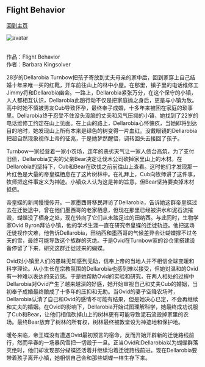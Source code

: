 ## Flight Behavior
[回到主页](https://boheme130.github.io/Fiction.git.io/)

![avatar](https://i.guim.co.uk/img/static/sys-images/Books/Pix/pictures/2012/10/30/1351616624416/Clifford-Harper-illustrat-010.jpg?width=1200&height=630&quality=85&auto=format&fit=crop&overlay-align=bottom%2Cleft&overlay-width=100p&overlay-base64=L2ltZy9zdGF0aWMvb3ZlcmxheXMvdGctZGVmYXVsdC5wbmc&enable=upscale&s=72cfaf0351a1899dc3e3d65012b8aa15)
<br>
<br>

作品：Flight Behavior<br>
作者：Barbara Kingsolver<br>

28岁的Dellarobia Turnbow把孩子寄放到丈夫母亲的家中后，回到家穿上自己结婚十年来唯一买的红靴，开车前往山上的林中小屋。在那里，镇子里的电话维修工Jimmy将和Dellarobia幽会。一路上，Dellarobia紧张万分，在这个保守的小镇，人人都相互认识，Dellarobia此趟行动不仅是把家庭抛之身后，更是与小镇为敌。高中时她不慎被男友Cub导致怀孕，最终奉子成婚，十多年来被困在家庭的琐事里。Dellarobia终于忍受不住没头没脑的丈夫和风气压抑的小镇，她找到了22岁的电话维修工约定在山上见面。在上山的路上，Dellarobia心怀愧疚，当她即将到达目的地时，她发现山上所有本来是绿色的树变得一片血红。没戴眼镜的Dellarobia把超自然现象视作上帝的征兆，于是她梦然醒悟，调转回头去接回了孩子。

Turnbow一家经营着一家小农场，连年的恶劣天气让一家人债台高筑，为了支付旧债，Dellarobia丈夫的父亲Bear决定让伐木公司砍掉家里山上的木材。在Dellarobia的坚持下，Cub和Bear在砍伐之前前往山上查看。这时他们才发现那一片红色是大量的帝皇蝶栖息在了这片树林中。在礼拜上，Cub向牧师讲了这件事，牧师把这件事定义为神迹。小镇众人认为这是神的旨意，但Bear坚持要卖掉木材抵债。

帝皇蝶的新闻慢慢传开。一家墨西哥移民拜访了Dellarobia，告诉她这群帝皇蝶过去在迁徙途中，曾在他们墨西哥的老家栖息，但现在那里已经被洪水和泥石流摧毁，蝴蝶没了栖身之处，现在转向了它们从未踏足过的田纳西。与此同时，生物学家Ovid Byron拜访小镇，他的学术生涯一直在研究帝皇蝶的迁徙轨迹。他把这场迁徙视作灾难，他告诉Dellarobia，田纳西和墨西哥的气候差异会让蝴蝶撑不过冬天的雪，最终可能导致这个族群的灭绝。于是Ovid在Turnbow家的谷仓里搭建设备停留了下来，研究这群迁徙过来的蝴蝶。

Ovid对小镇里人们的愚昧无知感到无助，信奉上帝的当地人并不相信全球变暖和科学理论。从小生长在宗教氛围的Dellarobia也感到难以接受，但她对温和的Ovid有一种难以表达的亲近感。于是她帮助Ovid的实验和研究，在两人相处的过程中Dellarobia对Ovid产生了越来越深的好感，她开始审视自己和丈夫Cub的婚姻，当初奉子成婚最终酿成了十多年的压抑和无助。当Ovid的妻子空降农场时，Dellarobia认清了自己和Ovid的感情不可能有结果，但是她决心已定，不会再继续和丈夫的婚姻。在Ovid的影响下，Dellarobia开始试图理解科学，她最终成功说服了Cub和Bear，让他们相信砍掉山上的树林更有可能导致泥石流毁掉家里的农场。最终Bear放弃了树林的所有权，树林最终被教堂设为神迹地和保护地。

暖冬来临，帝王蝶没有遭遇Ovid最初预言的宿命，反而开始开辟新的迁徙路线前行，然而早春的一场暴风雪把一切毁于一旦。正当Ovid和Dellarobia以为蝴蝶群落灭绝时，他们却发现部分蝴蝶还活着并继续沿着迁徙路线前进。现在Dellarobia要带着孩子离开小镇，她相信自己会和那些蝴蝶一样生存下来。